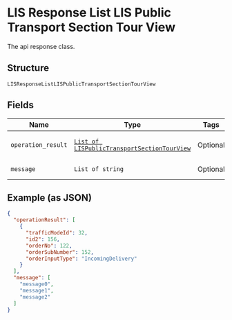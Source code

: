 
# LIS Response List LIS Public Transport Section Tour View

The api response class.

## Structure

`LISResponseListLISPublicTransportSectionTourView`

## Fields

| Name | Type | Tags | Description |
|  --- | --- | --- | --- |
| `operation_result` | [`List of LISPublicTransportSectionTourView`](../../doc/models/lis-public-transport-section-tour-view.md) | Optional | The operation result. |
| `message` | `List of string` | Optional | The message. |

## Example (as JSON)

```json
{
  "operationResult": [
    {
      "trafficModeId": 32,
      "id2": 156,
      "orderNo": 122,
      "orderSubNumber": 152,
      "orderInputType": "IncomingDelivery"
    }
  ],
  "message": [
    "message0",
    "message1",
    "message2"
  ]
}
```

